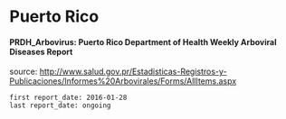 # Puerto Rico

#### PRDH_Arbovirus: Puerto Rico Department of Health Weekly Arboviral Diseases Report

source: http://www.salud.gov.pr/Estadisticas-Registros-y-Publicaciones/Informes%20Arbovirales/Forms/AllItems.aspx

```
first report_date: 2016-01-28
last report_date: ongoing
```
